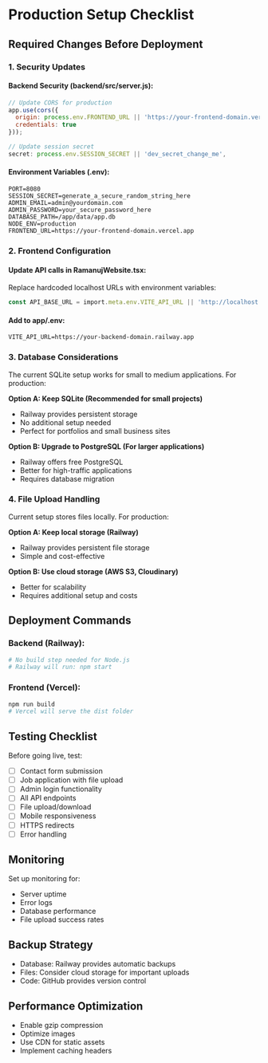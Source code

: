 # Production Setup Checklist

## Required Changes Before Deployment

### 1. Security Updates

#### Backend Security (backend/src/server.js):
```javascript
// Update CORS for production
app.use(cors({ 
  origin: process.env.FRONTEND_URL || 'https://your-frontend-domain.vercel.app',
  credentials: true 
}));

// Update session secret
secret: process.env.SESSION_SECRET || 'dev_secret_change_me',
```

#### Environment Variables (.env):
```env
PORT=8080
SESSION_SECRET=generate_a_secure_random_string_here
ADMIN_EMAIL=admin@yourdomain.com
ADMIN_PASSWORD=your_secure_password_here
DATABASE_PATH=/app/data/app.db
NODE_ENV=production
FRONTEND_URL=https://your-frontend-domain.vercel.app
```

### 2. Frontend Configuration

#### Update API calls in RamanujWebsite.tsx:
Replace hardcoded localhost URLs with environment variables:
```typescript
const API_BASE_URL = import.meta.env.VITE_API_URL || 'http://localhost:8080';
```

#### Add to app/.env:
```env
VITE_API_URL=https://your-backend-domain.railway.app
```

### 3. Database Considerations

The current SQLite setup works for small to medium applications. For production:

**Option A: Keep SQLite (Recommended for small projects)**
- Railway provides persistent storage
- No additional setup needed
- Perfect for portfolios and small business sites

**Option B: Upgrade to PostgreSQL (For larger applications)**
- Railway offers free PostgreSQL
- Better for high-traffic applications
- Requires database migration

### 4. File Upload Handling

Current setup stores files locally. For production:

**Option A: Keep local storage (Railway)**
- Railway provides persistent file storage
- Simple and cost-effective

**Option B: Use cloud storage (AWS S3, Cloudinary)**
- Better for scalability
- Requires additional setup and costs

## Deployment Commands

### Backend (Railway):
```bash
# No build step needed for Node.js
# Railway will run: npm start
```

### Frontend (Vercel):
```bash
npm run build
# Vercel will serve the dist folder
```

## Testing Checklist

Before going live, test:
- [ ] Contact form submission
- [ ] Job application with file upload
- [ ] Admin login functionality
- [ ] All API endpoints
- [ ] File upload/download
- [ ] Mobile responsiveness
- [ ] HTTPS redirects
- [ ] Error handling

## Monitoring

Set up monitoring for:
- Server uptime
- Error logs
- Database performance
- File upload success rates

## Backup Strategy

- Database: Railway provides automatic backups
- Files: Consider cloud storage for important uploads
- Code: GitHub provides version control

## Performance Optimization

- Enable gzip compression
- Optimize images
- Use CDN for static assets
- Implement caching headers

